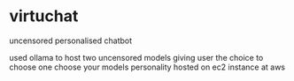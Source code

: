 # virtuchat
uncensored personalised chatbot



used ollama to host two uncensored models giving user the choice to choose one
choose your models personality
hosted on ec2 instance at aws

